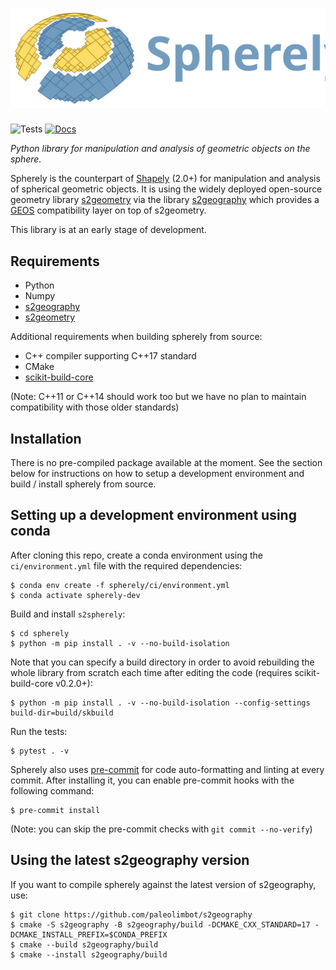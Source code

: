 # ![spherely](docs/_static/spherely_logo.svg)

![Tests](https://github.com/benbovy/spherely/actions/workflows/run-tests.yaml/badge.svg)
[![Docs](https://readthedocs.org/projects/spherely/badge/?version=latest)](https://spherely.readthedocs.io)

*Python library for manipulation and analysis of geometric objects on the sphere.*

Spherely is the counterpart of [Shapely](https://github.com/shapely/shapely)
(2.0+) for manipulation and analysis of spherical geometric objects. It is using
the widely deployed open-source geometry library
[s2geometry](https://github.com/google/s2geometry) via the library
[s2geography](https://github.com/paleolimbot/s2geography) which provides a
[GEOS](https://libgeos.org) compatibility layer on top of s2geometry.

This library is at an early stage of development.

## Requirements

- Python
- Numpy
- [s2geography](https://github.com/paleolimbot/s2geography)
- [s2geometry](https://github.com/google/s2geometry)

Additional requirements when building spherely from source:

- C++ compiler supporting C++17 standard
- CMake
- [scikit-build-core](https://github.com/scikit-build/scikit-build-core)

(Note: C++11 or C++14 should work too but we have no plan to maintain
compatibility with those older standards)

## Installation

There is no pre-compiled package available at the moment. See the section below
for instructions on how to setup a development environment and build / install
spherely from source.

## Setting up a development environment using conda

After cloning this repo, create a conda environment using the `ci/environment.yml`
file with the required dependencies:

```
$ conda env create -f spherely/ci/environment.yml
$ conda activate spherely-dev
```

Build and install `s2spherely`:

```
$ cd spherely
$ python -m pip install . -v --no-build-isolation
```

Note that you can specify a build directory in order to avoid rebuilding the
whole library from scratch each time after editing the code (requires
scikit-build-core v0.2.0+):

```
$ python -m pip install . -v --no-build-isolation --config-settings build-dir=build/skbuild
```

Run the tests:

```
$ pytest . -v
```

Spherely also uses [pre-commit](https://pre-commit.com/) for code
auto-formatting and linting at every commit. After installing it, you can enable
pre-commit hooks with the following command:

```
$ pre-commit install
```

(Note: you can skip the pre-commit checks with `git commit --no-verify`)

## Using the latest s2geography version

If you want to compile spherely against the latest version of s2geography, use:

 ```
 $ git clone https://github.com/paleolimbot/s2geography
 $ cmake -S s2geography -B s2geography/build -DCMAKE_CXX_STANDARD=17 -DCMAKE_INSTALL_PREFIX=$CONDA_PREFIX
 $ cmake --build s2geography/build
 $ cmake --install s2geography/build
 ```
